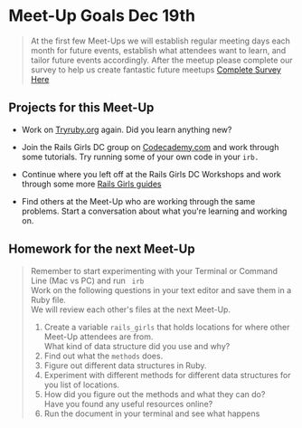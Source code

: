 Meet-Up Goals Dec 19th 
======================

> At the first few Meet-Ups we will establish regular meeting days each  month for future events, establish what attendees want to learn, and tailor future events accordingly. 
> After the meetup please complete our survey to help us create fantastic future meetups [Complete Survey Here](https://docs.google.com/spreadsheet/viewform?formkey=dFNjOXZ2MjFNSm9mWHJubEVzQ1ZZQlE6MQ#gid=0)

Projects for this Meet-Up
------------------------- 
- Work on [Tryruby.org](http://tryruby.org/levels/1/challenges/0) again.  Did you learn anything new? 

- Join the Rails Girls DC group on [Codecademy.com](http://www.codecademy.com/#!/exercises/00) and work through some tutorials.  Try running some of your own code in your <code>irb.</code> 

- Continue where you left off at the Rails Girls DC Workshops and work through some more [Rails Girls guides](http://guides.railsgirls.com/app/)

- Find others at the Meet-Up who are working through the same problems.  Start a conversation about what you're learning and working on.  
  

Homework for the next Meet-Up
------------------------------
> Remember to start experimenting with your Terminal or Command Line (Mac vs PC) and run <code> irb</code> <br>Work on the following questions in your text editor and save them in a Ruby file.  <br>We will review each other's files at the next Meet-Up.
>  	1.  Create a variable <code>rails_girls</code> that holds locations for where other Meet-Up attendees are from. <br>What kind of data structure did you use and why?  
>  	2.  Find out what the <code>methods</code> does.
>   3.  Figure out different data structures in Ruby. 
>   4.  Experiment with different methods for different data structures for you list of locations.
>   5.  How did you figure out the methods and what they can do?  <br>Have you found any useful resources online?
>   6.  Run the document in your terminal and see what happens 
  	

